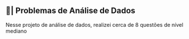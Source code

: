 ## 🎲| Problemas de Análise de Dados

  Nesse projeto de análise de dados, realizei cerca de 8 questões de nível mediano
